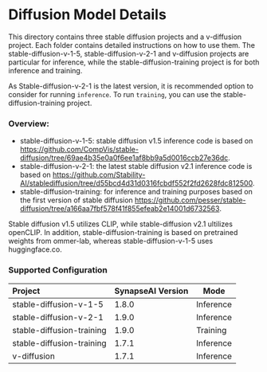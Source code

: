 # Diffusion Model Details

This directory contains three stable diffusion projects and a v-diffusion project. Each folder contains detailed instructions on how to use them. The stable-diffusion-v-1-5, stable-diffusion-v-2-1 and v-diffusion projects are particular for inference, while the stable-diffusion-training project is for both inference and training.

As Stable-diffusion-v-2-1 is the latest version, it is recommended option to consider for running `inference`. To run `training`, you can use the stable-diffusion-training project.

### Overview:

* stable-diffusion-v-1-5: stable diffusion v1.5 inference code is based on https://github.com/CompVis/stable-diffusion/tree/69ae4b35e0a0f6ee1af8bb9a5d0016ccb27e36dc.
* stable-diffusion-v-2-1: the latest stable diffusion v2.1 inference code is based on https://github.com/Stability-AI/stablediffusion/tree/d55bcd4d31d0316fcbdf552f2fd2628fdc812500.
* stable-diffusion-training: for inference and training purposes based on the first version of stable diffusion https://github.com/pesser/stable-diffusion/tree/a166aa7fbf578f41f855efeab2e14001d6732563.

Stable diffusion v1.5 utilizes CLIP, while stable-diffusion v2.1 ultilizes openCLIP. In addition, stable-diffusion-training is based on pretrained weights from ommer-lab, whereas stable-diffusion-v-1-5 uses huggingface.co.

### Supported Configuration
| Project  | SynapseAI Version | Mode |
|:---------|-------------------|-------|
| stable-diffusion-v-1-5  | 1.8.0             | Inference |
| stable-diffusion-v-2-1  | 1.9.0             | Inference |
| stable-diffusion-training | 1.9.0           | Training  |
| stable-diffusion-training | 1.7.1           | Inference |
| v-diffusion | 1.7.1                         | Inference |
